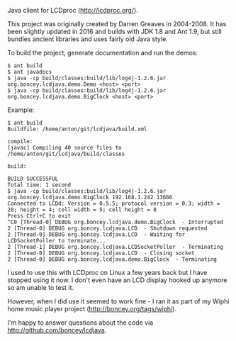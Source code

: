 Java client for LCDproc (http://lcdproc.org/).

This project was originally created by Darren Greaves in 2004-2008. It has been
slightly updated in 2016 and builds with JDK 1.8 and Ant 1.9, but still bundles
ancient libraries and uses fairly old Java style.

To build the project, generate documentation and run the demos:

    $ ant build
    $ ant javadocs
    $ java -cp build/classes:build/lib/log4j-1.2.6.jar org.boncey.lcdjava.demo.Demo <host> <port>
    $ java -cp build/classes:build/lib/log4j-1.2.6.jar org.boncey.lcdjava.demo.BigClock <host> <port>

Example:

    $ ant build
    Buildfile: /home/anton/git/lcdjava/build.xml

    compile:
	[javac] Compiling 40 source files to /home/anton/git/lcdjava/build/classes

    build:

    BUILD SUCCESSFUL
    Total time: 1 second
    $ java -cp build/classes:build/lib/log4j-1.2.6.jar org.boncey.lcdjava.demo.BigClock 192.168.1.242 13666
    Connected to LCDd: Version = 0.5.5; protocol version = 0.3; width = 20; height = 4; cell width = 5; cell height = 8
    Press Ctrl+C to exit
    ^C0 [Thread-0] DEBUG org.boncey.lcdjava.demo.BigClock  - Interrupted
    2 [Thread-0] DEBUG org.boncey.lcdjava.LCD  - Shutdown requested
    2 [Thread-0] DEBUG org.boncey.lcdjava.LCD  - Waiting for LCDSocketPoller to terminate...
    2 [Thread-1] DEBUG org.boncey.lcdjava.LCDSocketPoller  - Terminating
    2 [Thread-0] DEBUG org.boncey.lcdjava.LCD  - Closing socket
    2 [Thread-0] DEBUG org.boncey.lcdjava.demo.BigClock  - Terminating

I used to use this with LCDproc on Linux a few years back but I have stopped
using it now. I don't even have an LCD display hooked up anymore so am unable to
test it.

However, when I did use it seemed to work fine - I ran it as part of my Wiphi
home music player project (http://boncey.org/tags/wiphi).

I'm happy to answer questions about the code via
http://github.com/boncey/lcdjava.

